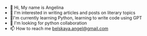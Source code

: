 - 👋 Hi, My name is Angelina
- 👀 I'm interested in writing articles and posts on literary topics
- 🌱I'm currently learning Python, learning to write code using GPT
- 💞️ I'm looking for python collaboration
- 📫 How to reach me belskaya.angel@gmail.com
  

<!---
Belart2023/Belart2023 is a ✨ special ✨ repository because its `README.md` (this file) appears on your GitHub profile.
You can click the Preview link to take a look at your changes.
--->
